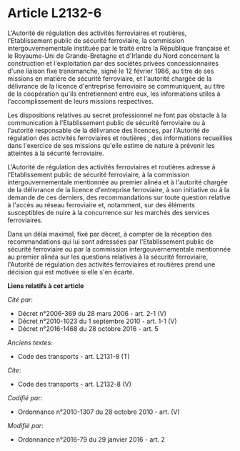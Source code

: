 # Article L2132-6

L'Autorité de régulation des activités ferroviaires et routières, l'Etablissement public de sécurité ferroviaire, la
commission intergouvernementale instituée par le traité entre la République française et le Royaume-Uni de Grande-Bretagne et
d'Irlande du Nord concernant la construction et l'exploitation par des sociétés privées concessionnaires d'une liaison fixe
transmanche, signé le 12 février 1986, au titre de ses missions en matière de sécurité ferroviaire, et l'autorité chargée de
la délivrance de la licence d'entreprise ferroviaire se communiquent, au titre de la coopération qu'ils entretiennent entre
eux, les informations utiles à l'accomplissement de leurs missions respectives. 

Les dispositions relatives au secret professionnel ne font pas obstacle à la communication à l'Etablissement public de
sécurité ferroviaire ou à l'autorité responsable de la délivrance des licences, par l'Autorité de régulation des activités
ferroviaires et routières , des informations recueillies dans l'exercice de ses missions qu'elle estime de nature à prévenir
les atteintes à la sécurité ferroviaire. 

L'Autorité de régulation des activités ferroviaires et routières adresse à l'Etablissement public de sécurité ferroviaire, à
la commission intergouvernementale mentionnée au premier alinéa et à l'autorité chargée de la délivrance de la licence
d'entreprise ferroviaire, à son initiative ou à la demande de ces derniers, des recommandations sur toute question relative à
l'accès au réseau ferroviaire et, notamment, sur des éléments susceptibles de nuire à la concurrence sur les marchés des
services ferroviaires. 

Dans un délai maximal, fixé par décret, à compter de la réception des recommandations qui lui sont adressées par
l'Etablissement public de sécurité ferroviaire ou par la commission intergouvernementale mentionnée au premier alinéa sur les
questions relatives à la sécurité ferroviaire, l'Autorité de régulation des activités ferroviaires et routières prend une
décision qui est motivée si elle s'en écarte.

**Liens relatifs à cet article**

_Cité par_:

  - Décret n°2006-369 du 28 mars 2006 - art. 2-1 (V)
  - Décret n°2010-1023 du 1 septembre 2010 - art. 1-1 (V)
  - Décret n°2016-1468 du 28 octobre 2016 - art. 5

_Anciens textes_:

  - Code des transports - art. L2131-8 (T)

_Cite_:

  - Code des transports - art. L2132-8 (V)

_Codifié par_:

  - Ordonnance n°2010-1307 du 28 octobre 2010 - art. (V)

_Modifié par_:

  - Ordonnance n°2016-79 du 29 janvier 2016 - art. 2
